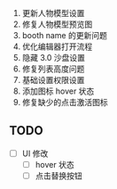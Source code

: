 1. 更新人物模型设置
2. 修复人物模型预览图
3. booth name 的更新问题
4. 优化编辑器打开流程
5. 隐藏 3.0 沙盘设置
6. 修复列表高度问题
7. 基础设置权限设置
8. 添加图标 hover 状态
9. 修复缺少的点击激活图标

## TODO

- [ ] UI 修改
	- [ ] hover 状态
	- [ ] 点击替换按钮